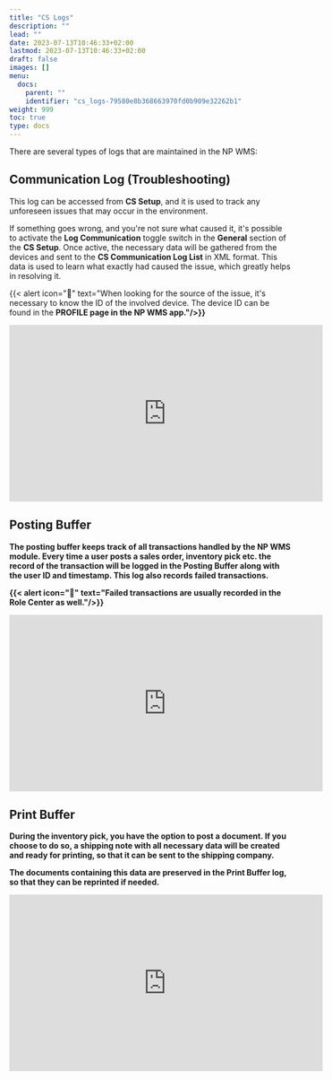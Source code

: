 ```yaml
---
title: "CS Logs"
description: ""
lead: ""
date: 2023-07-13T10:46:33+02:00
lastmod: 2023-07-13T10:46:33+02:00
draft: false
images: []
menu:
  docs:
    parent: ""
    identifier: "cs_logs-79580e8b368663970fd0b909e32262b1"
weight: 999
toc: true
type: docs
---
```


There are several types of logs that are maintained in the NP WMS:

## Communication Log (Troubleshooting)

This log can be accessed from **CS Setup**, and it is used to track any unforeseen issues that may occur in the environment. 

If something goes wrong, and you're not sure what caused it, it's possible to activate the **Log Communication** toggle switch in the **General** section of the **CS Setup**. Once active, the necessary data will be gathered from the devices and sent to the **CS Communication Log List** in XML format. This data is used to learn what exactly had caused the issue, which greatly helps in resolving it. 

  {{< alert icon="📝" text="When looking for the source of the issue, it's necessary to know the ID of the involved device. The device ID can be found in the <b>PROFILE<b> page in the NP WMS app."/>}}

<iframe width="560" height="315" src="https://www.youtube.com/embed/y7dvMQfFIX4" title="YouTube video player" frameborder="0" allow="accelerometer; autoplay; clipboard-write; encrypted-media; gyroscope; picture-in-picture; web-share" allowfullscreen></iframe>

## Posting Buffer

The posting buffer keeps track of all transactions handled by the NP WMS module. Every time a user posts a sales order, inventory pick etc. the record of the transaction will be logged in the **Posting Buffer** along with the user ID and timestamp. This log also records failed transactions. 

  {{< alert icon="📝" text="Failed transactions are usually recorded in the Role Center as well."/>}}

<iframe width="560" height="315" src="https://www.youtube.com/embed/n65bodoD-fA" title="YouTube video player" frameborder="0" allow="accelerometer; autoplay; clipboard-write; encrypted-media; gyroscope; picture-in-picture; web-share" allowfullscreen></iframe>

## Print Buffer 

During the inventory pick, you have the option to post a document. If you choose to do so, a shipping note with all necessary data will be created and ready for printing, so that it can be sent to the shipping company. 

The documents containing this data are preserved in the **Print Buffer** log, so that they can be reprinted if needed. 

<iframe width="560" height="315" src="https://www.youtube.com/embed/1Bq4jv8hAGo" title="YouTube video player" frameborder="0" allow="accelerometer; autoplay; clipboard-write; encrypted-media; gyroscope; picture-in-picture; web-share" allowfullscreen></iframe>
